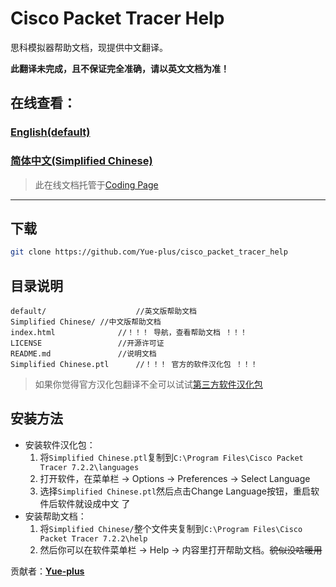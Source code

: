 # Cisco Packet Tracer Help
思科模拟器帮助文档，现提供中文翻译。

**此翻译未完成，且不保证完全准确，请以英文文档为准！**

## 在线查看：
### [English(default)](https://help.cisco.yueplus.ink/default/index.htm)
### [简体中文(Simplified Chinese)](https://help.cisco.yueplus.ink/Simplified%20Chinese/index.htm)
> 此在线文档托管于[Coding Page](https://coding.net/)

---


## 下载
```bash
git clone https://github.com/Yue-plus/cisco_packet_tracer_help
```

## 目录说明
```
default/					//英文版帮助文档
Simplified Chinese/	//中文版帮助文档
index.html				//！！！ 导航，查看帮助文档 ！！！
LICENSE					//开源许可证
README.md				//说明文档
Simplified Chinese.ptl		//！！！ 官方的软件汉化包 ！！！
```
> 如果你觉得官方汉化包翻译不全可以试试[第三方软件汉化包](https://github.com/lsy9202/CPT-Hanization)

## 安装方法
* 安装软件汉化包：
   1. 将`Simplified Chinese.ptl`复制到`C:\Program Files\Cisco Packet Tracer 7.2.2\languages`
   2. 打开软件，在菜单栏 -> Options  -> Preferences -> Select Language
   3. 选择`Simplified Chinese.ptl`然后点击Change Language按钮，重启软件后软件就设成中文 了
* 安装帮助文档：
   1. 将`Simplified Chinese/`整个文件夹复制到`C:\Program Files\Cisco Packet Tracer 7.2.2\help`
   2. 然后你可以在软件菜单栏 -> Help -> 内容里打开帮助文档。~~貌似没啥暖用~~



贡献者：**[Yue-plus](https://github.com/Yue-plus)**